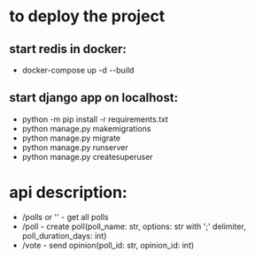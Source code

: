 # to deploy the project

## start redis in docker:
* docker-compose up -d --build

## start django app on localhost:
* python -m pip install -r requirements.txt
* python manage.py makemigrations
* python manage.py migrate
* python manage.py runserver
* python manage.py createsuperuser

# api description:
* /polls or '' - get all polls
* /poll - create poll(poll_name: str, options: str with ';' delimiter, poll_duration_days: int)
* /vote - send opinion(poll_id: str, opinion_id: int)
